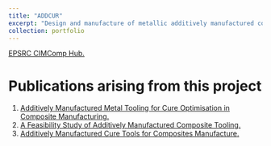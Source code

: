 ```yaml
---
title: "ADDCUR"
excerpt: "Design and manufacture of metallic additively manufactured composite mould tools <br/> <a href="https://max-valentine.github.io/portfolio/baubles/"><img src='/images/ADDCUR.jpg' style='width:50%;'></a>"
collection: portfolio
---
```


<u><a href="https://cimcomp.ac.uk/research/additively-manufactured-cure-tooling-addcur/" target="_blank" rel="noopener">EPSRC CIMComp Hub</a>.</u>

# Publications arising from this project

1. <u><a href="https://max-valentine.github.io/publication/2022-06-26-ADDCUR-1" target="_blank" rel="noopener">Additively Manufactured Metal Tooling for Cure Optimisation in Composite Manufacturing</a>.</u>
2. <u><a href="https://max-valentine.github.io/publication/2022-10-19-ADDCUR-2" target="_blank" rel="noopener">A Feasibility Study of Additively Manufactured Composite Tooling</a>.</u>
3. <u><a href="https://max-valentine.github.io/publication/2023-08-31-ADDCUR-3" target="_blank" rel="noopener">Additively Manufactured Cure Tools for Composites Manufacture</a>.</u>

